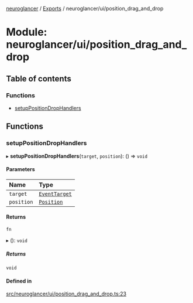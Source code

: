 [neuroglancer](../README.md) / [Exports](../modules.md) / neuroglancer/ui/position\_drag\_and\_drop

# Module: neuroglancer/ui/position\_drag\_and\_drop

## Table of contents

### Functions

- [setupPositionDropHandlers](neuroglancer_ui_position_drag_and_drop.md#setuppositiondrophandlers)

## Functions

### setupPositionDropHandlers

▸ **setupPositionDropHandlers**(`target`, `position`): () => `void`

#### Parameters

| Name | Type |
| :------ | :------ |
| `target` | [`EventTarget`](main_module._internal_.md#eventtarget) |
| `position` | [`Position`](../classes/neuroglancer_navigation_state.Position.md) |

#### Returns

`fn`

▸ (): `void`

##### Returns

`void`

#### Defined in

[src/neuroglancer/ui/position_drag_and_drop.ts:23](https://github.com/ActiveBrainAtlas2/neuroglancer/blob/91617476/src/neuroglancer/ui/position_drag_and_drop.ts#L23)
